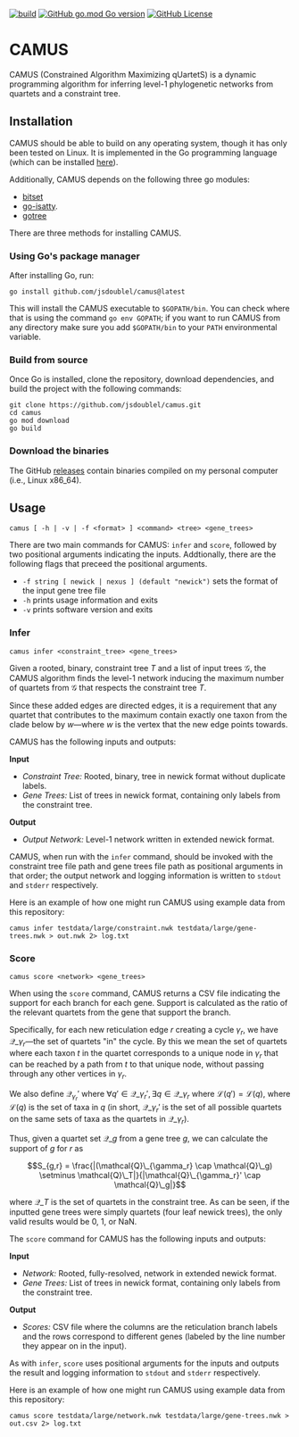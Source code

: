 [![build](https://github.com/jsdoublel/camus/actions/workflows/go.yml/badge.svg)](https://github.com/jsdoublel/camus/actions)
[![GitHub go.mod Go version](https://img.shields.io/github/go-mod/go-version/jsdoublel/camus)](https://go.dev/)
[![GitHub License](https://img.shields.io/github/license/jsdoublel/camus)](https://github.com/jsdoublel/camus/blob/main/LICENSE.txt)

# CAMUS

CAMUS (Constrained Algorithm Maximizing qUartetS) is a dynamic programming
algorithm for inferring level-1 phylogenetic networks from quartets and a
constraint tree.


## Installation

CAMUS should be able to build on any operating system, though it has only been
tested on Linux. It is implemented in the Go programming language (which can be
installed [here](https://go.dev/doc/install)).

Additionally, CAMUS depends on the following three go modules:

- [bitset](https://github.com/bits-and-blooms/bitset)
- [go-isatty](https://github.com/mattn/go-isatty).
- [gotree](https://github.com/evolbioinfo/gotree) 

There are three methods for installing CAMUS. 

### Using Go's package manager

After installing Go, run:

```
go install github.com/jsdoublel/camus@latest
```

This will install the CAMUS executable to `$GOPATH/bin`. You can check where
that is using the command `go env GOPATH`; if you want to run CAMUS from any
directory make sure you add `$GOPATH/bin` to your `PATH` environmental variable.

### Build from source

Once Go is installed, clone the repository, download dependencies, and build
the project with the following commands:

```
git clone https://github.com/jsdoublel/camus.git
cd camus
go mod download
go build
```

### Download the binaries

The GitHub [releases](https://github.com/jsdoublel/camus/releases) contain
binaries compiled on my personal computer (i.e., Linux x86_64). 

## Usage

```
camus [ -h | -v | -f <format> ] <command> <tree> <gene_trees>
```

There are two main commands for CAMUS: `infer` and `score`, followed by two positional arguments indicating the inputs. Addtionally, there are the following flags that preceed the positional arguments.

- `-f string [ newick | nexus ] (default "newick")` sets the format of the input gene tree file
- `-h` prints usage information and exits
- `-v` prints software version and exits

### Infer

```
camus infer <constraint_tree> <gene_trees>
```

Given a rooted, binary, constraint tree $T$ and a list of input trees
$\mathcal{G}$, the CAMUS algorithm finds the level-1 network inducing the
maximum number of quartets from $\mathcal{G}$ that respects the constraint tree
$T$.

Since these added edges are directed edges, it is a requirement that any
quartet that contributes to the maximum contain exactly one taxon from the clade
below by $w$—where $w$ is the vertex that the new edge points towards.

CAMUS has the following inputs and outputs:

**Input**

- *Constraint Tree:* Rooted, binary, tree in newick format without duplicate
  labels.
- *Gene Trees:* List of trees in newick format, containing only labels from the
  constraint tree.

**Output**

- *Output Network:* Level-1 network written in extended newick format.

CAMUS, when run with the `infer` command, should be invoked with the constraint
tree file path and gene trees file path as positional arguments in that order;
the output network  and logging information is written to `stdout` and `stderr`
respectively.

Here is an example of how one might run CAMUS using example data from this
repository:

```
camus infer testdata/large/constraint.nwk testdata/large/gene-trees.nwk > out.nwk 2> log.txt
```

### Score

```
camus score <network> <gene_trees>
```

When using the `score` command, CAMUS returns a CSV file indicating the support
for each branch for each gene. Support is calculated as the ratio of the
relevant quartets from the gene that support the branch.

Specifically, for each new reticulation edge $r$ creating a cycle $\gamma_r$,
we have $\mathcal{Q}\_{\gamma_r}$—the set of quartets "in" the cycle. By this
we mean the set of quartets where each taxon $t$ in the quartet corresponds to a
unique node in $\gamma_r$ that can be reached by a path from $t$ to that unique
node, without passing through any other vertices in $\gamma_r$. 

We also define $\mathcal{Q}_{\gamma_r}'$ where $\forall q' \in \mathcal{Q}\_{\gamma_r}', 
\exists q \in \mathcal{Q}\_{\gamma_r}$ where $\mathcal{L}(q') = \mathcal{L}(q)$, where 
$\mathcal{L}(q)$ is the set of taxa in $q$ (in short, $\mathcal{Q}\_{\gamma_r}'$ is 
the set of all possible quartets on the same sets of taxa as the quartets in 
$\mathcal{Q}\_{\gamma_r}$).

Thus, given a quartet set $\mathcal{Q}\_g$ from a gene tree $g$, we can
calculate the support of $g$ for $r$ as 

$$S_{g,r} = \frac{|(\mathcal{Q}\_{\gamma_r} \cap
\mathcal{Q}\_g) \setminus \mathcal{Q}\_T|}{|\mathcal{Q}\_{\gamma_r}' \cap \mathcal{Q}\_g|}$$

where $\mathcal{Q}\_T$ is the set of quartets in the constraint tree.
As can be seen, if the inputted gene trees were simply quartets (four leaf
newick trees), the only valid results would be 0, 1, or NaN.

The `score` command for CAMUS has the following inputs and outputs:

**Input**

- *Network:* Rooted, fully-resolved, network in extended newick format.
- *Gene Trees:* List of trees in newick format, containing only labels from the
  constraint tree.

**Output**

- *Scores:* CSV file where the columns are the reticulation branch labels and
  the rows correspond to different genes (labeled by the line number they
  appear on in the input).

As with `infer`, `score` uses positional arguments for the inputs and outputs 
the result and logging information to `stdout` and `stderr` respectively. 

Here is an example of how one might run CAMUS using example data from this
repository:

```
camus score testdata/large/network.nwk testdata/large/gene-trees.nwk > out.csv 2> log.txt
```
